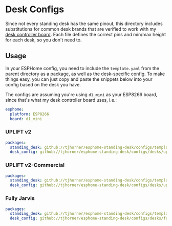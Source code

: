 # Desk Configs

Since not every standing desk has the same pinout, this directory includes substitutions for common desk brands that are verified to work with my [desk controller board](https://shop.horner.tj/things/desk-controller). Each file defines the correct pins and min/max height for each desk, so you don't need to.

## Usage

In your ESPHome config, you need to include the `template.yaml` from the parent directory as a package, as well as the desk-specific config. To make things easy, you can just copy and paste the snippets below into your config based on the desk you have.

The configs are assuming you're using `d1_mini` as your ESP8266 board, since that's what my desk controller board uses, i.e.:

```yaml
esphome:
  platform: ESP8266
  board: d1_mini
```

### UPLIFT v2

```yaml
packages:
  standing_desk: github://tjhorner/esphome-standing-desk/configs/template.yaml
  desk_config: github://tjhorner/esphome-standing-desk/configs/desks/uplift_v2.yaml
```

### UPLIFT v2-Commercial

```yaml
packages:
  standing_desk: github://tjhorner/esphome-standing-desk/configs/template.yaml
  desk_config: github://tjhorner/esphome-standing-desk/configs/desks/uplift_v2_commercial.yaml
```

### Fully Jarvis

```yaml
packages:
  standing_desk: github://tjhorner/esphome-standing-desk/configs/template.yaml
  desk_config: github://tjhorner/esphome-standing-desk/configs/desks/fully_jarvis.yaml
```
